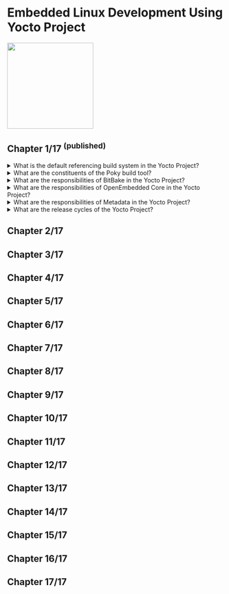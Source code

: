 # Embedded Linux Development Using Yocto Project
<img src="../../covers/9781804615065.jpg" width="200"/>

## Chapter 1/17 <sup>(published)</sup>

<details>
<summary>What is the default referencing build system in the Yocto Project?</summary>

> **Description**
>
> Poky is the default Yocto Project reference distribution, which uses
> OpenEmbedded build system technology.
>
> ---
> **Resources**
> - Embedded Linux Development Using Yocto Project - Chapter 1
> ---
> **References**
> ---
</details>

<details>
<summary>What are the constituents of the Poky build tool?</summary>

> It is composed of a collection of tools, configuration files, and recipe data
> (known as metadata).
>
> |Poky Build Tool|
> |---|
> |BitBake Tool (bitbake)|
> |OpenEmbedded Core (meta)|
> |Poky Distribution Metadata (meta-poky)|
> |Yocto Project Reference BSP (meta-yocto-bsp)|
>
> It is platform-independent and performs cross-compiling using the BitBake
> tool, OpenEmbedded Core, and a default set of metadata.
>
> In addition, it provides the mechanism to build and combine thousands of
> distributed open source projects to form a fully customizable, complete, and
> coherent Linux software stack.
>
> ---
> **Resources**
> - Embedded Linux Development Using Yocto Project - Chapter 1
> ---
> **References**
> ---
</details>

<details>
<summary>What are the responsibilities of BitBake in the Yocto Project?</summary>

> **Description**
>
> BitBake is a task scheduler and execution system that parses Python and Shell
> Script code. The code that is parsed generates and runs tasks, which are a
> set of steps ordered per the code’s dependencies.
>
> BitBake evaluates all available metadata, managing dynamic variable
> expansion, dependencies, and code generation. In addition, it keeps track of
> all tasks to ensure their completion, maximizing the use of processing
> resources to reduce build time and predictability.
>
> The source code is in the `bitbake` subdirectory of Poky.
>
> ---
> **Resources**
> - Embedded Linux Development Using Yocto Project - Chapter 1
> ---
> **References**
> ---
</details>

<details>
<summary>What are the responsibilities of OpenEmbedded Core in the Yocto Project?</summary>

> The OpenEmbedded Core metadata collection provides the engine of the Poky
> build system. It provides the core features and aims to be generic and as
> lean as possible. It supports seven different processor architectures (ARM,
> ARM64, x86, x86-64, PowerPC, PowerPC 64, MIPS, MIPS64, RISC-V32, and RISC-V
> 64), only supporting platforms to be emulated by QEMU.
>
> The OpenEmbedded Core houses its metadata inside the `meta` subdirectory of
> Poky.

> **Resources**
> - Embedded Linux Development Using Yocto Project - Chapter 1

> **References**
> ---
</details>

<details>
<summary>What are the responsibilities of Metadata in the Yocto Project?</summary>

> The metadata includes recipes and configuration files. It is composed of a
> mix of Python and Shell Script text files, providing a tremendously flexible
> tool. Poky uses this to extend OpenEmbedded Core and includes two different
> layers, which are other metadata subsets, shown as follows:
>
> - `meta-poky`: This layer provides the default and supported distribution
>   policies, visual branding, and metadata tracking information (maintainers,
>   upstream status, and so on). This is to serve as a curated template that
>   could be used by distribution builders to seed their custom distribution.
> - `meta-yocto-bsp`: This provides the Board Support Package (BSP) used as the
>   reference hardware for the Yocto Project development and Quality Assurance
>   (QA) process.
>
> ---
> **Resources**
> - Embedded Linux Development Using Yocto Project - Chapter 1
> ---
> **References**
> ---
</details>

<details>
<summary>What are the release cycles of the Yocto Project?</summary>

> The Yocto Project has a release every six months, in April and October.
>
> The support for the stable release is for 7 months, offering 1 month of
> overlapped support for every stable release. The LTS release has a minimal
> support period of 2 years, optionally extended. After the official support
> period ends, it moves to Community support and finally reaches End Of Life
> (EOL).
>
> `Initial Release -> Stable Release -> Community -> End of Life`
>
> ---
> **Resources**
> - Embedded Linux Development Using Yocto Project - Chapter 1

> **References**
> ---
</details>

## Chapter 2/17
## Chapter 3/17
## Chapter 4/17
## Chapter 5/17
## Chapter 6/17
## Chapter 7/17
## Chapter 8/17
## Chapter 9/17
## Chapter 10/17
## Chapter 11/17
## Chapter 12/17
## Chapter 13/17
## Chapter 14/17
## Chapter 15/17
## Chapter 16/17
## Chapter 17/17
